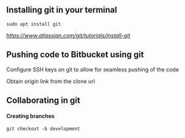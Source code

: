 ## Installing git in your terminal

`sudo apt install git`

*https://www.atlassian.com/git/tutorials/install-git*


## Pushing code to Bitbucket using git


Configure SSH keys on git to allow for seamless pushing of the code


Obtain origin link from the clone url

## Collaborating in git

#### Creating branches

`git checkout -b development`




